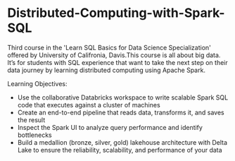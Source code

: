 # Distributed-Computing-with-Spark-SQL
Third course in the 'Learn SQL Basics for Data Science Specialization' offered by University of Califronia, Davis.This course is all about big data. It’s for students with SQL experience that want to take the next step on their data journey by learning distributed computing using Apache Spark.

Learning Objectives:
- Use the collaborative Databricks workspace to write scalable Spark SQL code that executes against a cluster of machines
- Create an end-to-end pipeline that reads data, transforms it, and saves the result
- Inspect the Spark UI to analyze query performance and identify bottlenecks
- Build a medallion (bronze, silver, gold) lakehouse architecture with Delta Lake to ensure the reliability, scalability, and performance of your data
